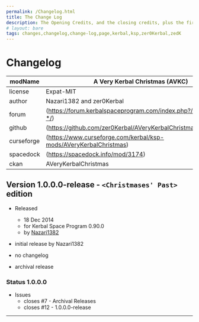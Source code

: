 ```yaml
---
permalink: /Changelog.html
title: The Change Log
description: The Opening Credits, and the closing credits, plus the first of two (or is three) end credit scenes
# layout: bare
tags: changes,changelog,change-log,page,kerbal,ksp,zer0Kerbal,zedK
---
```

<!-- hdr-changelog.md v1.0.0.1
A Very Kerbal Christmas (AVKC)
created: 13 May 2022
updated: 05 Nov 2022
CC BY-ND 4.0 by zer0Kerbal -->  
# Changelog  
  
| modName    | A Very Kerbal Christmas (AVKC)                                    |
| ---------- | ----------------------------------------------------------------- |
| license    | Expat-MIT                                                         |
| author     | Nazari1382 and zer0Kerbal                                         |
| forum      | (https://forum.kerbalspaceprogram.com/index.php?/topic/211089-*/) |
| github     | (https://github.com/zer0Kerbal/AVeryKerbalChristmas)              |
| curseforge | (https://www.curseforge.com/kerbal/ksp-mods/AVeryKerbalChristmas) |
| spacedock  | (https://spacedock.info/mod/3174)                                 |
| ckan       | AVeryKerbalChristmas                                              |

## Version 1.0.0.0-release - `<Christmases' Past>` edition

* Released
  * 18 Dec 2014
  * for Kerbal Space Program 0.90.0
  * by [Nazari1382](https://forum.kerbalspaceprogram.com/index.php?/profile/62013-*/)

* initial release by Nazari1382
* no changelog
* archival release

### Status 1.0.0.0

* Issues
  * closes #7 - Archival Releases
  * closes #12 - 1.0.0.0-release

---